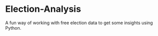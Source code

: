 # Election-Analysis
A fun way of working with free election data to get some insights using Python. 
